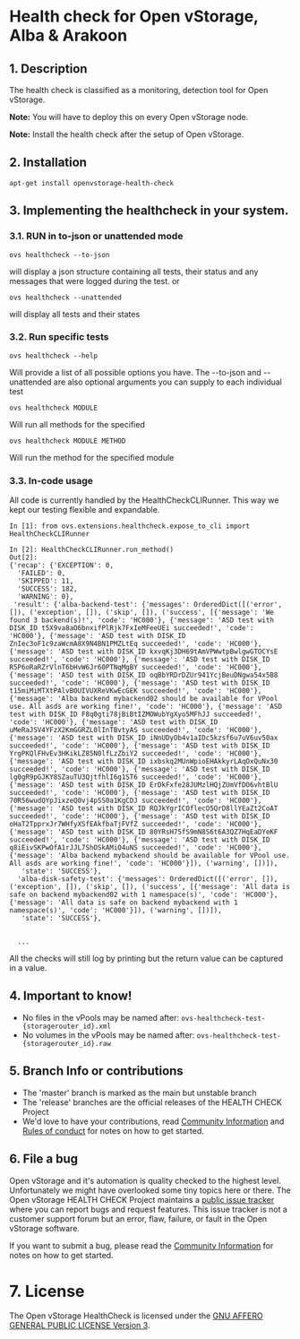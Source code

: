 # Health check for Open vStorage, Alba & Arakoon

## 1. Description

The health check is classified as a monitoring, detection tool for Open vStorage.

**Note:** You will have to deploy this on every Open vStorage node.

**Note:** Install the health check after the setup of Open vStorage.

## 2. Installation
```
apt-get install openvstorage-health-check
```
 
## 3. Implementing the healthcheck in your system. 

### 3.1. RUN in to-json or unattended mode

```
ovs healthcheck --to-json
```
will display a json structure containing all tests, their status and any messages that were logged during the test.
or 

```
ovs healthcheck --unattended
```
will display all tests and their states
### 3.2. Run specific tests
```
ovs healthcheck --help
```
Will provide a list of all possible options you have. The --to-json and --unattended are also optional arguments you can supply to each individual test

```
ovs healthcheck MODULE
```
Will run all methods for the specified

```
ovs healthcheck MODULE METHOD
```
Will run the method for the specified module
### 3.3. In-code usage

All code is currently handled by the HealthCheckCLIRunner. This way we kept our testing flexible and expandable.
```
In [1]: from ovs.extensions.healthcheck.expose_to_cli import HealthCheckCLIRunner

In [2]: HealthCheckCLIRunner.run_method()
Out[2]: 
{'recap': {'EXCEPTION': 0,
  'FAILED': 0,
  'SKIPPED': 11,
  'SUCCESS': 182,
  'WARNING': 0},
 'result': {'alba-backend-test': {'messages': OrderedDict([('error', []), ('exception', []), ('skip', []), ('success', [{'message': 'We found 3 backend(s)!', 'code': 'HC000'}, {'message': 'ASD test with DISK_ID t5X9va8aO6bnxifPlRjk7FxIeMFeeUEi succeeded!', 'code': 'HC000'}, {'message': 'ASD test with DISK_ID ZnIec3oF1c9zaWcmA8X9N4BN1PMZLtEq succeeded!', 'code': 'HC000'}, {'message': 'ASD test with DISK_ID kxvqKj3DH69tAmVPWwtpBwlgwGTOCYsE succeeded!', 'code': 'HC000'}, {'message': 'ASD test with DISK_ID R5P6oRaRZrVlnT6bHvW6Jr60PTNqMgBY succeeded!', 'code': 'HC000'}, {'message': 'ASD test with DISK_ID oqBbYRDrDZUr941YcjBeuDNgwa54x5B8 succeeded!', 'code': 'HC000'}, {'message': 'ASD test with DISK_ID t15miMiMTXtPAlvBOUIVUXReVKwEcGEK succeeded!', 'code': 'HC000'}, {'message': 'Alba backend mybackend02 should be available for VPool use. All asds are working fine!', 'code': 'HC000'}, {'message': 'ASD test with DISK_ID F8q0gti78jBiBtIZMOWubYgXyo5MFhJJ succeeded!', 'code': 'HC000'}, {'message': 'ASD test with DISK_ID uMeRaJSV4YFzX2KmGGRZL0lInTBvtyAS succeeded!', 'code': 'HC000'}, {'message': 'ASD test with DISK_ID iNnUDyOb4v1aIDc5kzsf6u7uV6uv50ax succeeded!', 'code': 'HC000'}, {'message': 'ASD test with DISK_ID YrgPKQlFHvEv3HKikLZ85N0lfLzZbiY2 succeeded!', 'code': 'HC000'}, {'message': 'ASD test with DISK_ID ixbskq2MUnWpioEHAkkyrLAqOxQuNx30 succeeded!', 'code': 'HC000'}, {'message': 'ASD test with DISK_ID lg0gR9pGJKY8SZauTU3QjtfhlI6g1ST6 succeeded!', 'code': 'HC000'}, {'message': 'ASD test with DISK_ID ErDkFxfe28JUMzlHQjZUmVfDO6vhtBlU succeeded!', 'code': 'HC000'}, {'message': 'ASD test with DISK_ID 70R56wudQYpJixzeQ0vj4pSS0a1KgCDJ succeeded!', 'code': 'HC000'}, {'message': 'ASD test with DISK_ID RQJkYgrICOflecO5QrD8llYEaZt2CoAT succeeded!', 'code': 'HC000'}, {'message': 'ASD test with DISK_ID oHaT2TpprxJr7WHfyXSfEAkfbaTjFVfZ succeeded!', 'code': 'HC000'}, {'message': 'ASD test with DISK_ID 80YRsH75fS9mN8S6t6A3QZ7HqEaDYeKF succeeded!', 'code': 'HC000'}, {'message': 'ASD test with DISK_ID q8iEivSKPwOfA1rJJL7ShOSkAMiO4uNS succeeded!', 'code': 'HC000'}, {'message': 'Alba backend mybackend should be available for VPool use. All asds are working fine!', 'code': 'HC000'}]), ('warning', [])]),
   'state': 'SUCCESS'},
  'alba-disk-safety-test': {'messages': OrderedDict([('error', []), ('exception', []), ('skip', []), ('success', [{'message': 'All data is safe on backend mybackend02 with 1 namespace(s)', 'code': 'HC000'}, {'message': 'All data is safe on backend mybackend with 1 namespace(s)', 'code': 'HC000'}]), ('warning', [])]),
   'state': 'SUCCESS'},


  ...
```
All the checks will still log by printing but the return value can be captured in a value.

## 4. Important to know!
* No files in the vPools may be named after: `ovs-healthcheck-test-{storagerouter_id}.xml`
* No volumes in the vPools may be named after: `ovs-healthcheck-test-{storagerouter_id}.raw`

## 5. Branch Info or contributions
* The 'master' branch is marked as the main but unstable branch
* The 'release' branches are the official releases of the HEALTH CHECK Project
* We'd love to have your contributions, read [Community Information](CONTRIBUTION.md) and [Rules of conduct](RULES.md) for notes on how to get started.

## 6. File a bug
Open vStorage and it's automation is quality checked to the highest level.
Unfortunately we might have overlooked some tiny topics here or there.
The Open vStorage HEALTH CHECK Project maintains a [public issue tracker](https://github.com/openvstorage/openvstorage-health-check/issues)
where you can report bugs and request features.
This issue tracker is not a customer support forum but an error, flaw, failure, or fault in the Open vStorage software.

If you want to submit a bug, please read the [Community Information](CONTRIBUTION.md) for notes on how to get started.

# 7. License
The Open vStorage HealthCheck is licensed under the [GNU AFFERO GENERAL PUBLIC LICENSE Version 3](https://www.gnu.org/licenses/agpl.html).

